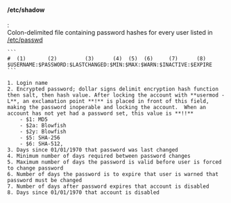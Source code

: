 #### /etc/shadow
:   
    Colon-delimited file containing password hashes for every user listed in [/etc/passwd](#etc-passwd)
    
    ```
    #  (1)       (2)         (3)      (4)  (5)  (6)     (7)      (8)
    $USERNAME:$PASSWORD:$LASTCHANGED:$MIN:$MAX:$WARN:$INACTIVE:$EXPIRE
    ```

    1. Login name
    2. Encrypted password; dollar signs delimit encryption hash function then salt, then hash value. After locking the account with **usermod -L**, an exclamation point **!** is placed in front of this field, making the password inoperable and locking the account.  When an account has not yet had a password set, this value is **!!**
        - $1: MD5
        - $2a: Blowfish
        - $2y: Blowfish
        - $5: SHA-256
        - $6: SHA-512, 
    3. Days since 01/01/1970 that password was last changed
    4. Minimum number of days required between password changes
    5. Maximum number of days the password is valid before user is forced to change password
    6. Number of days the password is to expire that user is warned that password must be changed
    7. Number of days after password expires that account is disabled
    8. Days since 01/01/1970 that account is disabled
